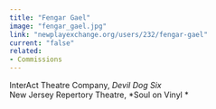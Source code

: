```yaml
---
title: "Fengar Gael"
image: "fengar_gael.jpg"
link: "newplayexchange.org/users/232/fengar-gael"
current: "false"
related:
- Commissions
---
```


InterAct Theatre Company, *Devil Dog Six*\New Jersey Repertory Theatre, *Soul on Vinyl *
